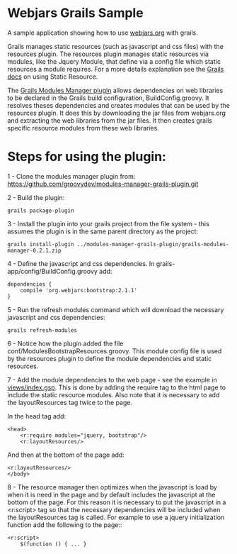 Webjars Grails Sample
==============================

A sample application showing how to use [webjars.org](http://www.webjars.org/) with grails.

Grails manages static resources (such as javascript and css files) with the resources plugin.  The resources plugin manages static resources via modules, like the Jquery Module, that define via a config file which static resources a module requires. For a more details explanation see the [Grails docs](http://grails.org/doc/latest/guide/theWebLayer.html#resources) on using Static Resource. 

The [Grails Modules Manager plugin](https://github.com/groovydev/modules-manager-grails-plugin) allows dependencies on web libraries to be declared in the Grails build configuration, BuildConfig.groovy.  It resolves theses dependencies and creates modules that can be used by the resources plugin.  It does this by downloading the jar files from webjars.org and extracting the web libraries from the jar files.  It then creates grails specific resource modules from these web libraries. 

Steps for using the plugin:
=============================================

1 - Clone the modules manager plugin from:
https://github.com/groovydev/modules-manager-grails-plugin.git

2 - Build the plugin:
	
	grails package-plugin

3 - Install the plugin into your grails project from the file system - this assumes the plugin is in the same parent directory as the project:
	
	grails install-plugin ../modules-manager-grails-plugin/grails-modules-manager-0.2.1.zip

4 - Define the javascript and css dependencies.  In grails-app/config/BuildConfig.groovy add:

	dependencies {
    	compile 'org.webjars:bootstrap:2.1.1'
	}

5 - Run the refresh modules command which will download the necessary javascript and css dependencies:

	grails refresh-modules

6 - Notice how the plugin added the file conf/ModulesBootstrapResources.groovy.  This module config file is used by the resources plugin to define the module dependencies and static resources.

7 - Add the module dependencies to the web page - see the example in [views/index.gsp](https://github.com/webjars/sample-grails/blob/master/grails-app/views/index.gsp). This is done by adding the require tag to the html page to include the static resource modules. Also note that it is necessary to add the layoutResources tag twice to the page. 

In the head tag add:

	<head>
	    <r:require modules="jquery, bootstrap"/>
	    <r:layoutResources/>

And then at the bottom of the page add:

	<r:layoutResources/>
	</body>


8 - The resource manager then optimizes when the javascript is load by when it is need in the page and by default includes the javascript at the bottom of the page. For this reason it is necessary to put the javascript in a <r:script> tag so that the necessary dependencies will be included when the layoutResources tag is called. For example to use a jquery initialization function add the following to the page::

 	<r:script>
        $(function () { ... }
